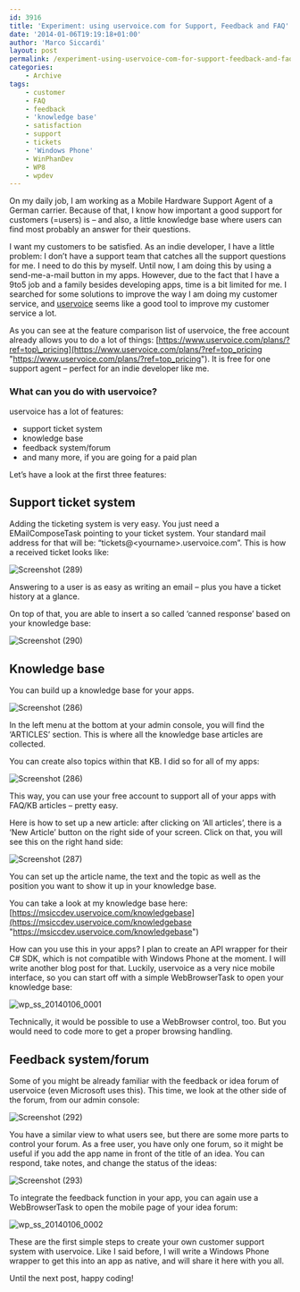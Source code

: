 ```yaml
---
id: 3916
title: 'Experiment: using uservoice.com for Support, Feedback and FAQ'
date: '2014-01-06T19:19:18+01:00'
author: 'Marco Siccardi'
layout: post
permalink: /experiment-using-uservoice-com-for-support-feedback-and-faq/
categories:
    - Archive
tags:
    - customer
    - FAQ
    - feedback
    - 'knowledge base'
    - satisfaction
    - support
    - tickets
    - 'Windows Phone'
    - WinPhanDev
    - WP8
    - wpdev
---
```


On my daily job, I am working as a Mobile Hardware Support Agent of a German carrier. Because of that, I know how important a good support for customers (=users) is – and also, a little knowledge base where users can find most probably an answer for their questions.

I want my customers to be satisfied. As an indie developer, I have a little problem: I don’t have a support team that catches all the support questions for me. I need to do this by myself. Until now, I am doing this by using a send-me-a-mail button in my apps. However, due to the fact that I have a 9to5 job and a family besides developing apps, time is a bit limited for me. I searched for some solutions to improve the way I am doing my customer service, and [uservoice](http://uservoice.com/) seems like a good tool to improve my customer service a lot.

As you can see at the feature comparison list of uservoice, the free account already allows you to do a lot of things: [https://www.uservoice.com/plans/?ref=top\_pricing](https://www.uservoice.com/plans/?ref=top_pricing "https://www.uservoice.com/plans/?ref=top_pricing"). It is free for one support agent – perfect for an indie developer like me.

### What can you do with uservoice?

uservoice has a lot of features:

- support ticket system
- knowledge base
- feedback system/forum
- and many more, if you are going for a paid plan

Let’s have a look at the first three features:

## Support ticket system

Adding the ticketing system is very easy. You just need a EMailComposeTask pointing to your ticket system. Your standard mail address for that will be: “tickets@&lt;yourname&gt;.uservoice.com”. This is how a received ticket looks like:

![Screenshot (289)](/assets/img/2014/01/Screenshot-289.png "Screenshot (289)")

Answering to a user is as easy as writing an email – plus you have a ticket history at a glance.

On top of that, you are able to insert a so called ‘canned response’ based on your knowledge base:

![Screenshot (290)](/assets/img/2014/01/Screenshot-290.png "Screenshot (290)")

## Knowledge base

You can build up a knowledge base for your apps.

![Screenshot (286)](/assets/img/2014/01/Screenshot-286.png "Screenshot (286)")

In the left menu at the bottom at your admin console, you will find the ‘ARTICLES’ section. This is where all the knowledge base articles are collected.

You can create also topics within that KB. I did so for all of my apps:

![Screenshot (286)](/assets/img/2014/01/Screenshot-2861.png "Screenshot (286)")

This way, you can use your free account to support all of your apps with FAQ/KB articles – pretty easy.

Here is how to set up a new article: after clicking on ‘All articles’, there is a ‘New Article’ button on the right side of your screen. Click on that, you will see this on the right hand side:

![Screenshot (287)](/assets/img/2014/01/Screenshot-287.png "Screenshot (287)")

You can set up the article name, the text and the topic as well as the position you want to show it up in your knowledge base.

You can take a look at my knowledge base here: [https://msiccdev.uservoice.com/knowledgebase](https://msiccdev.uservoice.com/knowledgebase "https://msiccdev.uservoice.com/knowledgebase")

How can you use this in your apps? I plan to create an API wrapper for their C# SDK, which is not compatible with Windows Phone at the moment. I will write another blog post for that. Luckily, uservoice as a very nice mobile interface, so you can start off with a simple WebBrowserTask to open your knowledge base:

![wp_ss_20140106_0001](/assets/img/2014/01/wp_ss_20140106_0001.png "wp_ss_20140106_0001")

Technically, it would be possible to use a WebBrowser control, too. But you would need to code more to get a proper browsing handling.

## Feedback system/forum

Some of you might be already familiar with the feedback or idea forum of uservoice (even Microsoft uses this). This time, we look at the other side of the forum, from our admin console:

![Screenshot (292)](/assets/img/2014/01/Screenshot-292.png "Screenshot (292)")

You have a similar view to what users see, but there are some more parts to control your forum. As a free user, you have only one forum, so it might be useful if you add the app name in front of the title of an idea. You can respond, take notes, and change the status of the ideas:

![Screenshot (293)](/assets/img/2014/01/Screenshot-293.png "Screenshot (293)")

To integrate the feedback function in your app, you can again use a WebBrowserTask to open the mobile page of your idea forum:

![wp_ss_20140106_0002](/assets/img/2014/01/wp_ss_20140106_0002.png "wp_ss_20140106_0002")

These are the first simple steps to create your own customer support system with uservoice. Like I said before, I will write a Windows Phone wrapper to get this into an app as native, and will share it here with you all.

Until the next post, happy coding!